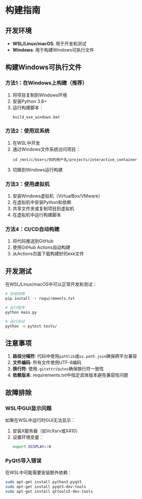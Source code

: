 # 构建指南

## 开发环境

- **WSL/Linux/macOS**: 用于开发和测试
- **Windows**: 用于构建Windows可执行文件

## 构建Windows可执行文件

### 方法1：在Windows上构建（推荐）

1. 将项目复制到Windows环境
2. 安装Python 3.8+
3. 运行构建脚本：
   ```cmd
   build_exe_windows.bat
   ```

### 方法2：使用双系统

1. 在WSL中开发
2. 通过Windows文件系统访问项目：
   ```
   cd /mnt/c/Users/你的用户名/projects/interactive_container
   ```
3. 切换到Windows运行构建

### 方法3：使用虚拟机

1. 安装Windows虚拟机（VirtualBox/VMware）
2. 在虚拟机中安装Python和依赖
3. 共享文件夹或复制项目到虚拟机
4. 在虚拟机中运行构建脚本

### 方法4：CI/CD自动构建

1. 将代码推送到GitHub
2. 使用GitHub Actions自动构建
3. 从Actions页面下载构建好的exe文件

## 开发测试

在WSL/Linux/macOS中可以正常开发和测试：

```bash
# 安装依赖
pip install -r requirements.txt

# 运行程序
python main.py

# 运行测试
python -m pytest tests/
```

## 注意事项

1. **路径分隔符**: 代码中使用`pathlib`或`os.path.join`确保跨平台兼容
2. **文件编码**: 所有文件使用UTF-8编码
3. **换行符**: 使用`.gitattributes`确保换行符一致性
4. **依赖版本**: requirements.txt中指定具体版本避免兼容性问题

## 故障排除

### WSL中GUI显示问题

如果在WSL中运行时GUI无法显示：

1. 安装X服务器（如VcXsrv或X410）
2. 设置环境变量：
   ```bash
   export DISPLAY=:0
   ```

### PyQt5导入错误

在WSL中可能需要安装额外依赖：
```bash
sudo apt-get install python3-pyqt5
sudo apt-get install pyqt5-dev-tools
sudo apt-get install qttools5-dev-tools
```